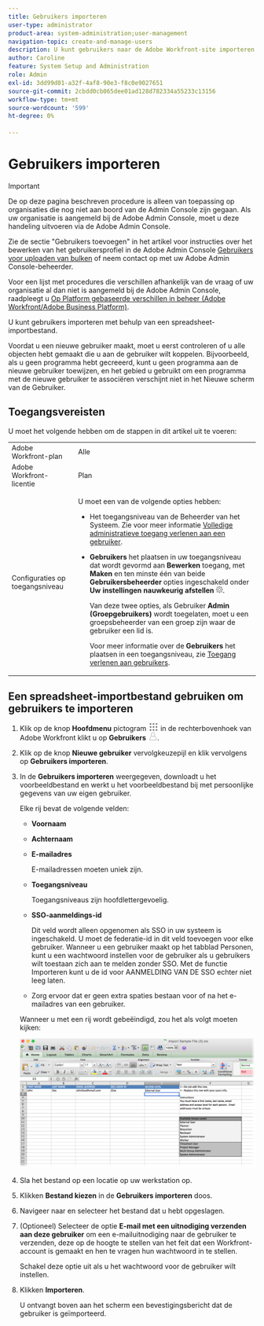 ```yaml
---
title: Gebruikers importeren
user-type: administrator
product-area: system-administration;user-management
navigation-topic: create-and-manage-users
description: U kunt gebruikers naar de Adobe Workfront-site importeren door gebruikers te synchroniseren vanuit een netwerkdirectoryservice (zoals Active Directory of een andere LDAP-directory), of u kunt gebruikers importeren met behulp van een spreadsheet-importbestand.
author: Caroline
feature: System Setup and Administration
role: Admin
exl-id: 3dd99d01-a32f-4af8-90e3-f8c0e9027651
source-git-commit: 2cbdd0cb065dee01ad128d782334a55233c13156
workflow-type: tm+mt
source-wordcount: '599'
ht-degree: 0%

---
```


# Gebruikers importeren

>[!IMPORTANT]
>
>De op deze pagina beschreven procedure is alleen van toepassing op organisaties die nog niet aan boord van de Admin Console zijn gegaan. Als uw organisatie is aangemeld bij de Adobe Admin Console, moet u deze handeling uitvoeren via de Adobe Admin Console.
>
>Zie de sectie &quot;Gebruikers toevoegen&quot; in het artikel voor instructies over het bewerken van het gebruikersprofiel in de Adobe Admin Console [Gebruikers voor uploaden van bulken](https://helpx.adobe.com/enterprise/using/bulk-upload-users.html) of neem contact op met uw Adobe Admin Console-beheerder.
>
>Voor een lijst met procedures die verschillen afhankelijk van de vraag of uw organisatie al dan niet is aangemeld bij de Adobe Admin Console, raadpleegt u [Op Platform gebaseerde verschillen in beheer (Adobe Workfront/Adobe Business Platform)](../../../administration-and-setup/get-started-wf-administration/actions-in-admin-console.md).

U kunt gebruikers importeren met behulp van een spreadsheet-importbestand.

Voordat u een nieuwe gebruiker maakt, moet u eerst controleren of u alle objecten hebt gemaakt die u aan de gebruiker wilt koppelen. Bijvoorbeeld, als u geen programma hebt gecreeerd, kunt u geen programma aan de nieuwe gebruiker toewijzen, en het gebied u gebruikt om een programma met de nieuwe gebruiker te associëren verschijnt niet in het Nieuwe scherm van de Gebruiker.

## Toegangsvereisten

U moet het volgende hebben om de stappen in dit artikel uit te voeren:

<table style="table-layout:auto"> 
 <col> 
 <col> 
 <tbody> 
  <tr> 
   <td role="rowheader">Adobe Workfront-plan</td> 
   <td>Alle</td> 
  </tr> 
  <tr> 
   <td role="rowheader">Adobe Workfront-licentie</td> 
   <td>Plan</td> 
  </tr> 
  <tr> 
   <td role="rowheader">Configuraties op toegangsniveau</td> 
   <td> <p>U moet een van de volgende opties hebben:</p> 
    <ul> 
     <li> <p>Het toegangsniveau van de Beheerder van het Systeem. Zie voor meer informatie <a href="../../../administration-and-setup/add-users/configure-and-grant-access/grant-a-user-full-administrative-access.md" class="MCXref xref">Volledige administratieve toegang verlenen aan een gebruiker</a>. </p> </li> 
     <li> <p><b>Gebruikers</b> het plaatsen in uw toegangsniveau dat wordt gevormd aan <b>Bewerken</b> toegang, met <b>Maken</b> en ten minste één van beide <b>Gebruikersbeheerder</b> opties ingeschakeld onder <b>Uw instellingen nauwkeurig afstellen</b> <img src="assets/gear-icon-in-access-levels.png">. </p> <p>Van deze twee opties, als Gebruiker <b>Admin (Groepgebruikers)</b> wordt toegelaten, moet u een groepsbeheerder van een groep zijn waar de gebruiker een lid is.</p> <p>Voor meer informatie over de <b>Gebruikers</b> het plaatsen in een toegangsniveau, zie <a href="../../../administration-and-setup/add-users/configure-and-grant-access/grant-access-other-users.md" class="MCXref xref">Toegang verlenen aan gebruikers</a>.</p> </li> 
    </ul> </td> 
  </tr> 
 </tbody> 
</table>

## Een spreadsheet-importbestand gebruiken om gebruikers te importeren

1. Klik op de knop **Hoofdmenu** pictogram ![](assets/main-menu-icon.png) in de rechterbovenhoek van Adobe Workfront klikt u op **Gebruikers** ![](assets/users-icon-in-main-menu.png).

1. Klik op de knop **Nieuwe gebruiker** vervolgkeuzepijl en klik vervolgens op **Gebruikers importeren**.

1. In de **Gebruikers importeren** weergegeven, downloadt u het voorbeeldbestand en werkt u het voorbeeldbestand bij met persoonlijke gegevens van uw eigen gebruiker.

   Elke rij bevat de volgende velden:

   * **Voornaam**
   * **Achternaam**
   * **E-mailadres**

      E-mailadressen moeten uniek zijn.

   * **Toegangsniveau**

      Toegangsniveaus zijn hoofdlettergevoelig.

   * **SSO-aanmeldings-id**

      Dit veld wordt alleen opgenomen als SSO in uw systeem is ingeschakeld. U moet de federatie-id in dit veld toevoegen voor elke gebruiker. Wanneer u een gebruiker maakt op het tabblad Personen, kunt u een wachtwoord instellen voor de gebruiker als u gebruikers wilt toestaan zich aan te melden zonder SSO. Met de functie Importeren kunt u de id voor AANMELDING VAN DE SSO echter niet leeg laten.

   * Zorg ervoor dat er geen extra spaties bestaan voor of na het e-mailadres van een gebruiker.

   Wanneer u met een rij wordt gebeëindigd, zou het als volgt moeten kijken:

   ![importeren-new-users.png](assets/importing-new-users.png)

1. Sla het bestand op een locatie op uw werkstation op.
1. Klikken **Bestand kiezen** in de **Gebruikers importeren** doos.

1. Navigeer naar en selecteer het bestand dat u hebt opgeslagen.
1. (Optioneel) Selecteer de optie **E-mail met een uitnodiging verzenden aan deze gebruiker** om een e-mailuitnodiging naar de gebruiker te verzenden, deze op de hoogte te stellen van het feit dat een Workfront-account is gemaakt en hen te vragen hun wachtwoord in te stellen.

   Schakel deze optie uit als u het wachtwoord voor de gebruiker wilt instellen.

1. Klikken **Importeren**.

   U ontvangt boven aan het scherm een bevestigingsbericht dat de gebruiker is geïmporteerd.
